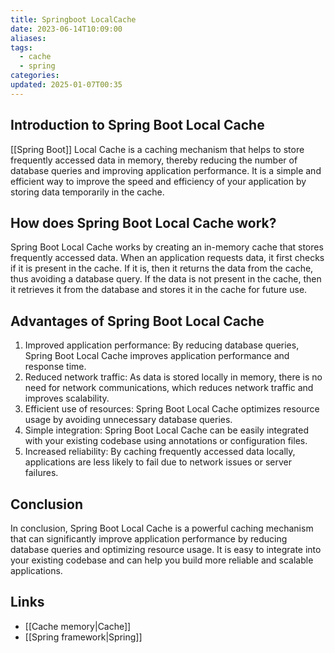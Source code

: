 ```yaml
---
title: Springboot LocalCache
date: 2023-06-14T10:09:00
aliases: 
tags:
  - cache
  - spring
categories: 
updated: 2025-01-07T00:35
---
```


## Introduction to Spring Boot Local Cache

[[Spring Boot]] Local Cache is a caching mechanism that helps to store frequently accessed data in memory, thereby reducing the number of database queries and improving application performance. It is a simple and efficient way to improve the speed and efficiency of your application by storing data temporarily in the cache.

## How does Spring Boot Local Cache work?

Spring Boot Local Cache works by creating an in-memory cache that stores frequently accessed data. When an application requests data, it first checks if it is present in the cache. If it is, then it returns the data from the cache, thus avoiding a database query. If the data is not present in the cache, then it retrieves it from the database and stores it in the cache for future use.

## Advantages of Spring Boot Local Cache

1. Improved application performance: By reducing database queries, Spring Boot Local Cache improves application performance and response time.
2. Reduced network traffic: As data is stored locally in memory, there is no need for network communications, which reduces network traffic and improves scalability.
3. Efficient use of resources: Spring Boot Local Cache optimizes resource usage by avoiding unnecessary database queries.
4. Simple integration: Spring Boot Local Cache can be easily integrated with your existing codebase using annotations or configuration files.
5. Increased reliability: By caching frequently accessed data locally, applications are less likely to fail due to network issues or server failures.

## Conclusion

In conclusion, Spring Boot Local Cache is a powerful caching mechanism that can significantly improve application performance by reducing database queries and optimizing resource usage. It is easy to integrate into your existing codebase and can help you build more reliable and scalable applications.

## Links

- [[Cache memory|Cache]]
- [[Spring framework|Spring]]
